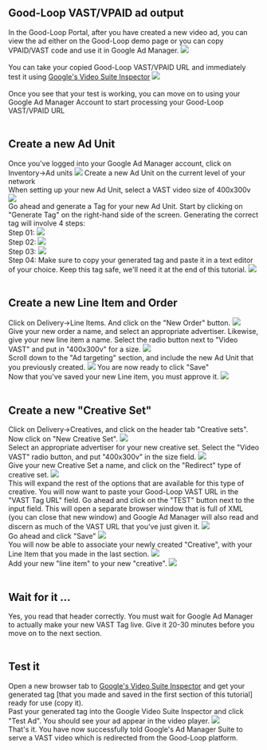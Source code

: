 ## Good-Loop VAST/VPAID ad output
In the Good-Loop Portal, after you have created a new video ad, you can view the ad either on the Good-Loop demo page or you can copy VPAID/VAST code and use it in Google Ad Manager.
<img src="img/02-portal-copy-vast-tag-edited.png">
<br>
<br>
You can take your copied Good-Loop VAST/VPAID URL and immediately test it using <a href="https://developers.google.com/interactive-media-ads/docs/sdks/html5/vastinspector" target="_blank">Google's Video Suite Inspector</a>
<img src="img/03-google-vast-inspector-test-portal-tag-edited.png">
<br>
<br>
Once you see that your test is working, you can move on to using your Google Ad Manager Account to start processing your Good-Loop VAST/VPAID URL
<br>
<br>
## Create a new Ad Unit
Once you've logged into your Google Ad Manager account, click on Inventory->Ad units
<img src="img/04-google-gam-new-ad-unit-edited.png">
Create a new Ad Unit on the current level of your network
<br>
When setting up your new Ad Unit, select a VAST video size of 400x300v
<img src="img/05-google-gam-ad-unit-size-edited.png">
<br>
Go ahead and generate a Tag for your new Ad Unit.  Start by clicking on "Generate Tag" on the right-hand side of the screen.
Generating the correct tag will involve 4 steps:
<br>
Step 01:
<img src="img/06-google-gam-ad-unit-generate-tags-01-edited.png">
<br>
Step 02:
<img src="img/07-google-gam-ad-unit-generate-tags-02-edited.png">
<br>
Step 03:
<img src="img/08-google-gam-ad-unit-generate-tags-03-edited.png">
<br>
Step 04:
Make sure to copy your generated tag and paste it in a text editor of your choice.  Keep this tag safe, we'll need it at the end of this tutorial.
<img src="img/09-google-gam-ad-unit-generate-tags-04-edited.png">
<br>
<br>
## Create a new Line Item and Order
Click on Delivery->Line Items. And click on the "New Order" button.
<img src="img/10-google-gam-new-line-order-edited.png">
<br>
Give your new order a name, and select an appropriate advertiser. Likewise, give your new line item a name. Select the radio button next to "Video VAST" and put in "400x300v" for a size.
<img src="img/11-google-gam-new-order-00-edited.png">
<br>
Scroll down to the "Ad targeting" section, and include the new Ad Unit that you previously created.
<img src="img/12-google-gam-new-order-01-edited.png">
You are now ready to click "Save"
<br>
Now that you've saved your new Line item, you must approve it.
<img src="img/13-google-gam-new-order-approve-edited.png">
<br>
<br>
## Create a new "Creative Set"
Click on Delivery->Creatives, and click on the header tab "Creative sets".  Now click on "New Creative Set".
<img src="img/14-google-gam-creative-sets-00-edited.png">
<br>
Select an appropriate advertiser for your new creative set. Select the "Video VAST" radio button, and put "400x300v" in the size field.
<img src="img/15-google-gam-creative-sets-01-edited.png">
<br>
Give your new Creative Set a name, and click on the "Redirect" type of creative set.
<img src="img/16-google-gam-creative-sets-02-edited.png">
<br>
This will expand the rest of the options that are available for this type of creative. You will now want to paste your Good-Loop VAST URL in the "VAST Tag URL" field.  Go ahead and click on the "TEST" button next to the input field.  This will open a separate browser window that is full of XML (you can close that new window) and Google Ad Manager will also read and discern as much of the VAST URL that you've just given it.
<img src="img/17-google-gam-creative-sets-03-edited.png">
<br>
Go ahead and click "Save"
<img src="img/18-google-gam-creative-sets-04-edited.png">
<br>
You will now be able to associate your newly created "Creative", with your Line Item that you made in the last section.
<img src="img/19-google-gam-creative-sets-05-edited.png">
<br>
Add your new "line item" to your new "creative".
<img src="img/20-google-gam-creative-sets-06-edited.png">
<br>
<br>
## Wait for it ...
Yes, you read that header correctly.  You must wait for Google Ad Manager to actually make your new VAST Tag live. Give it 20-30 minutes before you move on to the next section.
<br>
<br>
## Test it
Open a new browser tab to <a href="https://developers.google.com/interactive-media-ads/docs/sdks/html5/vastinspector" target="_blank">Google's Video Suite Inspector</a> and get your generated tag [that you made and saved in the first section of this tutorial] ready for use (copy it).
<br>
Past your generated tag into the Google Video Suite Inspector and click "Test Ad".  You should see your ad appear in the video player.
<img src="img/22-google-vast-inspector-final-step-edited.png">
<br>
That's it.  You have now successfully told Google's Ad Manager Suite to serve a VAST video which is redirected from the Good-Loop platform.